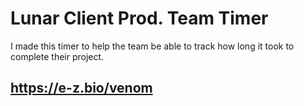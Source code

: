 # Lunar Client Prod. Team Timer

I made this timer to help the team be able to track how long it took to complete their project.

## https://e-z.bio/venom
